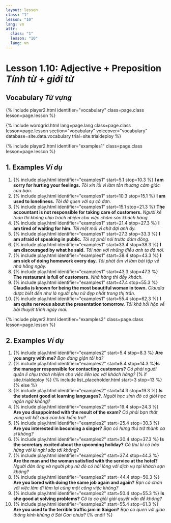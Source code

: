 ```yaml
---
layout: lesson
class: "1"
lesson: "10"
lang: vn
attr:
  class: "1"
  lesson: "10"
  lang: vn
---
```



# Lesson 1.10: Adjective + Preposition *Tính từ + giới từ*


## Vocabulary *Từ vựng*
{% include player2.html identifier="vocabulary" class=page.class lesson=page.lesson %}

{% include wordgrid.html lang=page.lang
		class=page.class 
		lesson=page.lesson 
		section="vocabulary"
		voiceover="vocabulary"
		database=site.data.vocabulary 
		trial=site.trialdeploy %}



{% include player2.html identifier="examples1" class=page.class lesson=page.lesson %}

## 1. Examples *Ví dụ*

1. {% include play.html identifier="examples1" start=5.1 stop=10.3 %} **I am sorry for hurting your feelings.** *Tôi xin lỗi vì làm tổn thương cảm giác của bạn.* 
2. {% include play.html identifier="examples1" start=10.3 stop=15.1 %} **I am used to loneliness.** *Tôi đã quen với sự cô đơn.*
3. {% include play.html identifier="examples1" start=15.1 stop=21.3 %} **The accountant is not responsible for taking care of customers.** *Người kế toán thì không chịu trách nhiệm cho việc chăm sóc khách hàng.*
4. {% include play.html identifier="examples1" start=21.4 stop=27.3 %} **I am tired of waiting for him.** *Tôi mệt mỏi vì chờ đợi anh ấy.*
5. {% include play.html identifier="examples1" start=27.3 stop=33.3 %} **I am afraid of speaking in public.** *Tôi sợ phải nói trước đám đông.*
6. {% include play.html identifier="examples1" start=33.4 stop=38.3 %} **I am discouraged by what he said.** *Tôi nản với những điều anh ta đã nói.*
7. {% include play.html identifier="examples1" start=38.4 stop=43.3 %} **I am sick of doing homework every day.** *Tôi phát ốm vì làm bài tập về nhà hằng ngày.*
8. {% include play.html identifier="examples1" start=43.3 stop=47.3 %} **The restaurant is full of customers.** *Nhà hàng thì đầy khách.*
9. {% include play.html identifier="examples1" start=47.4 stop=55.3 %} **Claudia is known for being the most beautiful woman in town.** *Claudia được biết đến như là người phụ nữ đẹp nhất trong thị trấn.* 
10. {% include play.html identifier="examples1" start=55.4 stop=62.3 %} **I am quite nervous about the presentation tomorrow.** *Tôi khá hồi hộp về bài thuyết trình ngày mai.*


{% include player2.html identifier="examples2" class=page.class lesson=page.lesson %}
## 2. Examples *Ví dụ*


1. {% include play.html identifier="examples2" start=5.4 stop=8.3 %} **Are you angry with me?**
*Bạn đang giận tôi hả?*  
2. {% include play.html identifier="examples2" start=8.4 stop=14.3 %}**Is the manager responsible for contacting customers?**
*Có phải người quản lí chịu trách nhiệm cho việc liên lạc với khách hàng?*
{% if site.trialdeploy %}
	{% include list_placeholder.html start=3 stop=13 %}
	{% else %}
3. {% include play.html identifier="examples2" start=14.3 stop=19.3 %} **Is the student good at learning languages?**.
*Người học sinh đó có giỏi học ngôn ngữ không?*
4. {% include play.html identifier="examples2" start=19.4 stop=24.3 %} **Are you disappointed with the result of the exam?**
*Có phải bạn thất vọng với kết quả của bài kiểm tra?*
5. {% include play.html identifier="examples2" start=25.4 stop=30.3 %} **Are you interested in becoming a singer?**
   *Bạn có hứng thú trở thành ca sĩ không?*
6. {% include play.html identifier="examples2" start=30.4 stop=37.3 %} **Is the secretary excited about the upcoming holiday?**
*Cô thư kí có hào hứng với kì nghỉ sắp tới không?*
7. {% include play.html identifier="examples2" start=37.4 stop=44.3 %} **Are the man and the woman satisfied with the service at the hotel?**
*Người đàn ông và người phụ nữ đó có hài lòng với dịch vụ tại khách sạn không?*
8. {% include play.html identifier="examples2" start=44.4 stop=50.3 %} **Are you bored with doing the same job again and again?**
*Bạn có chán với việc làm đi làm lại cùng một công việc không?*
9. {% include play.html identifier="examples2" start=50.4 stop=55.3 %} **Is she good at solving problems?**
*Cô ta có giỏi giải quyết vấn đề không?*
10. {% include play.html identifier="examples2" start=55.4 stop=61.3 %} **Are you used to the terrible traffic jam in Saigon?**
*Bạn có quen với giao thông kinh khủng ở Sài Gòn chưa?*
	{% endif %}